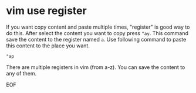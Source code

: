 # vim use register
If you want copy content and paste multiple times, "register" is good way to do this. After select the content you want
to copy press `"ay`. This command save the content to the register named `a`. Use following command to paste this content
to the place you want.
```
"ap
```

There are multiple registers in vim (from a-z). You can save the content to any of them.

EOF
